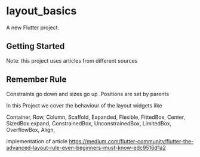 # layout_basics

A new Flutter project.

## Getting Started

Note: this project uses articles from different sources

## Remember Rule

Constraints go down and sizes go up .Positions are set by parents

In this Project we cover the behaviour of the layout widgets like

Container,
Row,
Column,
Scaffold,
Expanded,
Flexible,
FittedBox,
Center,
SizedBox.expand,
ConstrainedBox,
UnconstrainedBox,
LimitedBox,
OverflowBox,
Align,

implementation of article https://medium.com/flutter-community/flutter-the-advanced-layout-rule-even-beginners-must-know-edc9516d1a2
